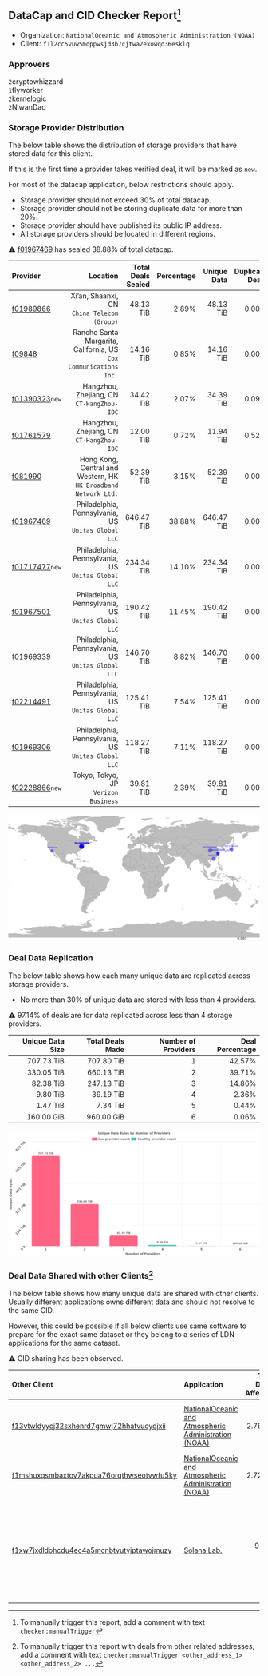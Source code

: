## DataCap and CID Checker Report[^1]
 - Organization: `NationalOceanic and Atmospheric Administration (NOAA)`
 - Client: `f1l2cc5vuw5moppwsjd3b7cjtwa2exowqo36esklq`
### Approvers
`2`cryptowhizzard<br/>`1`flyworker<br/>`2`kernelogic<br/>`2`NiwanDao

### Storage Provider Distribution
The below table shows the distribution of storage providers that have stored data for this client.

If this is the first time a provider takes verified deal, it will be marked as `new`.

For most of the datacap application, below restrictions should apply.
 - Storage provider should not exceed 30% of total datacap.
 - Storage provider should not be storing duplicate data for more than 20%.
 - Storage provider should have published its public IP address.
 - All storage providers should be located in different regions.

⚠️ [f01967469](https://filfox.info/en/address/f01967469) has sealed 38.88% of total datacap.

| Provider                                                    |                                                             Location | Total Deals Sealed | Percentage | Unique Data | Duplicate Deals |
| :---------------------------------------------------------- | -------------------------------------------------------------------: | -----------------: | ---------: | ----------: | --------------: |
| [f01989866](https://filfox.info/en/address/f01989866)       |                       Xi’an, Shaanxi, CN<br/>`China Telecom (Group)` |          48.13 TiB |      2.89% |   48.13 TiB |           0.00% |
| [f09848](https://filfox.info/en/address/f09848)             | Rancho Santa Margarita, California, US<br/>`Cox Communications Inc.` |          14.16 TiB |      0.85% |   14.16 TiB |           0.00% |
| [f01390323](https://filfox.info/en/address/f01390323)`new`  |                         Hangzhou, Zhejiang, CN<br/>`CT-HangZhou-IDC` |          34.42 TiB |      2.07% |   34.39 TiB |           0.09% |
| [f01761579](https://filfox.info/en/address/f01761579)       |                         Hangzhou, Zhejiang, CN<br/>`CT-HangZhou-IDC` |          12.00 TiB |      0.72% |   11.94 TiB |           0.52% |
| [f081990](https://filfox.info/en/address/f081990)           |   Hong Kong, Central and Western, HK<br/>`HK Broadband Network Ltd.` |          52.39 TiB |      3.15% |   52.39 TiB |           0.00% |
| [f01967469](https://filfox.info/en/address/f01967469)       |               Philadelphia, Pennsylvania, US<br/>`Unitas Global LLC` |         646.47 TiB |     38.88% |  646.47 TiB |           0.00% |
| [f01717477](https://filfox.info/en/address/f01717477)`new`  |               Philadelphia, Pennsylvania, US<br/>`Unitas Global LLC` |         234.34 TiB |     14.10% |  234.34 TiB |           0.00% |
| [f01967501](https://filfox.info/en/address/f01967501)       |               Philadelphia, Pennsylvania, US<br/>`Unitas Global LLC` |         190.42 TiB |     11.45% |  190.42 TiB |           0.00% |
| [f01969339](https://filfox.info/en/address/f01969339)       |               Philadelphia, Pennsylvania, US<br/>`Unitas Global LLC` |         146.70 TiB |      8.82% |  146.70 TiB |           0.00% |
| [f02214491](https://filfox.info/en/address/f02214491)       |               Philadelphia, Pennsylvania, US<br/>`Unitas Global LLC` |         125.41 TiB |      7.54% |  125.41 TiB |           0.00% |
| [f01969306](https://filfox.info/en/address/f01969306)       |               Philadelphia, Pennsylvania, US<br/>`Unitas Global LLC` |         118.27 TiB |      7.11% |  118.27 TiB |           0.00% |
| [f02228866](https://filfox.info/en/address/f02228866)`new`  |                              Tokyo, Tokyo, JP<br/>`Verizon Business` |          39.81 TiB |      2.39% |   39.81 TiB |           0.00% |

<img src="https://raw.githubusercontent.com/data-preservation-programs/filplus-checker-assets/main/filecoin-project/filecoin-plus-large-datasets/issues/1955/1688710819233.png"/>

### Deal Data Replication
The below table shows how each many unique data are replicated across storage providers.

- No more than 30% of unique data are stored with less than 4 providers.

⚠️ 97.14% of deals are for data replicated across less than 4 storage providers.

| Unique Data Size | Total Deals Made | Number of Providers | Deal Percentage |
| ---------------: | ---------------: | ------------------: | --------------: |
|       707.73 TiB |       707.80 TiB |                   1 |          42.57% |
|       330.05 TiB |       660.13 TiB |                   2 |          39.71% |
|        82.38 TiB |       247.13 TiB |                   3 |          14.86% |
|         9.80 TiB |        39.19 TiB |                   4 |           2.36% |
|         1.47 TiB |         7.34 TiB |                   5 |           0.44% |
|       160.00 GiB |       960.00 GiB |                   6 |           0.06% |

<img src="https://raw.githubusercontent.com/data-preservation-programs/filplus-checker-assets/main/filecoin-project/filecoin-plus-large-datasets/issues/1955/1688710820005.png"/>

### Deal Data Shared with other Clients[^3]
The below table shows how many unique data are shared with other clients.
Usually different applications owns different data and should not resolve to the same CID.

However, this could be possible if all below clients use same software to prepare for the exact same dataset or they belong to a series of LDN applications for the same dataset.

⚠️ CID sharing has been observed.

| Other Client                                                                                                          | Application                                                                                                                             | Total Deals Affected | Unique CIDs | Approvers                                                                                                                                                                                                                          |
| :-------------------------------------------------------------------------------------------------------------------- | :-------------------------------------------------------------------------------------------------------------------------------------- | -------------------: | ----------: | :--------------------------------------------------------------------------------------------------------------------------------------------------------------------------------------------------------------------------------- |
| [f13vtwldyycj32sxhenrd7gmwj72hhatvuoydjxii](https://filfox.info/en/address/f13vtwldyycj32sxhenrd7gmwj72hhatvuoydjxii) | [NationalOceanic and Atmospheric Administration \(NOAA\)](https://github.com/filecoin-project/filecoin-plus-large-datasets/issues/1483) |             2.76 PiB |      31,071 | `2`cryptowhizzard<br/>`2`flyworker<br/>`1`herrehesse<br/>`3`kernelogic<br/>`1`liyunzhi-666<br/>`3`NiwanDao                                                                                                                         |
| [f1mshuxqsmbaxtov7akpua76orqthwseotvwfu5ky](https://filfox.info/en/address/f1mshuxqsmbaxtov7akpua76orqthwseotvwfu5ky) | [NationalOceanic and Atmospheric Administration \(NOAA\)](https://github.com/filecoin-project/filecoin-plus-large-datasets/issues/1682) |             2.72 PiB |      36,542 | `1`cryptowhizzard<br/>`2`flyworker<br/>`3`kernelogic<br/>`1`liyunzhi-666<br/>`3`NiwanDao                                                                                                                                           |
| [f1xw7jxdldohcdu4ec4a5mcnbtvutyjptawojmuzy](https://filfox.info/en/address/f1xw7jxdldohcdu4ec4a5mcnbtvutyjptawojmuzy) | [Solana Lab\.](https://github.com/filecoin-project/filecoin-plus-large-datasets/issues/923)                                             |            96.00 GiB |           1 | `2`1ane-1<br/>`1`Bitrise0111<br/>`2`cryptowhizzard<br/>`2`igoovo<br/>`3`kernelogic<br/>`2`liyunzhi-666<br/>`2`luobin544<br/>`1`METAVERSEDATAMINING<br/>`1`mikezli<br/>`2`newwebgroup<br/>`3`SuperChaiChai<br/>`2`Tom-OriginStorage |

[^1]: To manually trigger this report, add a comment with text `checker:manualTrigger`

[^2]: Deals from those addresses are combined into this report as they are specified with `checker:manualTrigger`

[^3]: To manually trigger this report with deals from other related addresses, add a comment with text `checker:manualTrigger <other_address_1> <other_address_2> ...`
